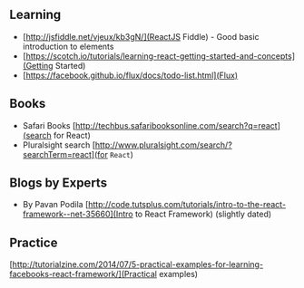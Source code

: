 ## Learning
 - [http://jsfiddle.net/vjeux/kb3gN/](ReactJS Fiddle) - Good basic introduction to elements
 - [https://scotch.io/tutorials/learning-react-getting-started-and-concepts](Getting Started)
 - [https://facebook.github.io/flux/docs/todo-list.html](Flux)

## Books
 - Safari Books [http://techbus.safaribooksonline.com/search?q=react](search for React)
 - Pluralsight search [http://www.pluralsight.com/search/?searchTerm=react](for `React`)

## Blogs by Experts
 - By Pavan Podila [http://code.tutsplus.com/tutorials/intro-to-the-react-framework--net-35660](Intro to React Framework) (slightly dated)

## Practice
[http://tutorialzine.com/2014/07/5-practical-examples-for-learning-facebooks-react-framework/](Practical examples)